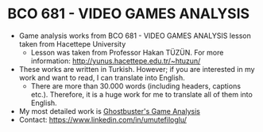 # BCO 681 - VIDEO GAMES ANALYSIS
- Game analysis works from BCO 681 - VIDEO GAMES ANALYSIS lesson taken from Hacettepe University
  - Lesson was taken from Professor Hakan TÜZÜN. For more information: http://yunus.hacettepe.edu.tr/~htuzun/
- These works are written in Turkish. However; if you are interested in my work and want to read, I can translate into English.
  - There are more than 30.000 words (including headers, captions etc.). Therefore, it is a huge work for me to translate all of them into English.
- My most detailed work is [Ghostbuster's Game Analysis](https://github.com/umutefiloglu/BCO-681---VIDEO-GAMES-ANALYSIS/blob/master/Game%20Analysis%20PDFs/Ghostbusters%20Game%20Analysis%20(TR)%20-%20Umut%20EF%C4%B0LO%C4%9ELU.pdf)
- Contact: https://www.linkedin.com/in/umutefiloglu/
